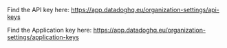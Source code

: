 
Find the API key here: https://app.datadoghq.eu/organization-settings/api-keys

Find the Application key here: https://app.datadoghq.eu/organization-settings/application-keys



